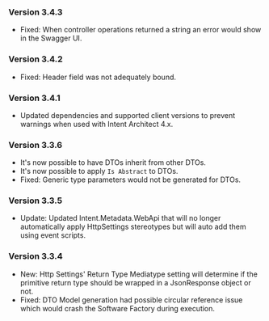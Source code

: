 ### Version 3.4.3

- Fixed: When controller operations returned a string an error would show in the Swagger UI.

### Version 3.4.2

- Fixed: Header field was not adequately bound.

### Version 3.4.1

- Updated dependencies and supported client versions to prevent warnings when used with Intent Architect 4.x.

### Version 3.3.6

- It's now possible to have DTOs inherit from other DTOs.
- It's now possible to apply `Is Abstract` to DTOs.
- Fixed: Generic type parameters would not be generated for DTOs.

### Version 3.3.5

- Update: Updated Intent.Metadata.WebApi that will no longer automatically apply HttpSettings stereotypes but will auto add them using event scripts.

### Version 3.3.4

- New: Http Settings' Return Type Mediatype setting will determine if the primitive return type should be wrapped in a JsonResponse object or not.
- Fixed: DTO Model generation had possible circular reference issue which would crash the Software Factory during execution.
